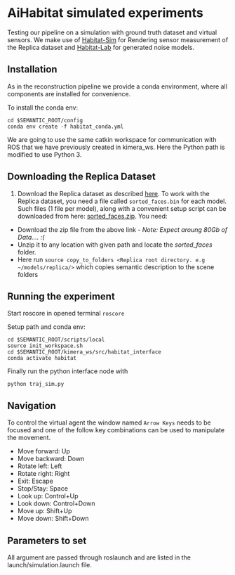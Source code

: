 # AiHabitat simulated experiments

Testing our pipeline on a simulation with ground truth dataset and virtual sensors.
We make use of [Habitat-Sim](https://github.com/facebookresearch/habitat-sim) for Rendering sensor measurement of the Replica dataset and [Habitat-Lab](https://github.com/facebookresearch/habitat-lab) for generated noise models.

## Installation

As in the reconstruction pipeline we provide a conda environment, where all components are installed for convenience.

To install the conda env:
```
cd $SEMANTIC_ROOT/config
conda env create -f habitat_conda.yml
```

We are going to use the same catkin workspace for communication with ROS that we have previously created in kimera_ws. 
Here the Python path is modified to use Python 3. 

## Downloading the Replica Dataset

1. Download the Replica dataset as described [here](https://github.com/facebookresearch/Replica-Dataset). 
   To work with the Replica dataset, you need a file called `sorted_faces.bin` for each model. 
   Such files (1 file per model), along with a convenient setup script can be downloaded from here: [sorted_faces.zip](http://dl.fbaipublicfiles.com/habitat/sorted_faces.zip). You need:

- Download the zip file from the above link - *Note: Expect aroung 80Gb of Data.... :(*
- Unzip it to any location with given path and locate the *sorted_faces* folder.
- Here run  `source copy_to_folders <Replica root directory. e.g ~/models/replica/>` which copies semantic description to the scene folders

## Running the experiment

Start roscore in opened terminal
`roscore`

Setup path and conda env:

```
cd $SEMANTIC_ROOT/scripts/local
source init_workspace.sh
cd $SEMANTIC_ROOT/kimera_ws/src/habitat_interface
conda activate habitat
```

Finally run the python interface node with

```
python traj_sim.py 
```

## Navigation

To control the virtual agent the window named `Arrow Keys` needs to be focused and one of the follow key combinations can be used to manipulate the movement.

- Move forward: Up
- Move backward: Down
- Rotate left: Left
- Rotate right: Right
- Exit: Escape
- Stop/Stay: Space
- Look up: Control+Up
- Look down: Control+Down
- Move up: Shift+Up
- Move down: Shift+Down

## Parameters to set

All argument are passed through roslaunch and are listed in the launch/simulation.launch file.
